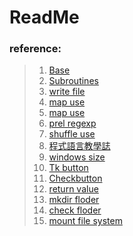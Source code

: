 # ReadMe
### reference:
> 1.  [Base](http://ind.ntou.edu.tw/~dada/cgi/Perlsynx.htm)
> 2.  [Subroutines](http://pydoing.blogspot.tw/2013/01/Perl-Subroutine.html)
> 3.  [write file](http://perlmaven.com/writing-to-files-with-perl)
> 4.  [map use](http://tw.perlmaven.com/transforming-a-perl-array-using-map)
> 5.  [map use](http://note.tc.edu.tw/217.html)
> 6.  [prel regexp](http://user.frdm.info/ckhung/b/re/rules.php)
> 7.  [shuffle use](http://www.perlmonks.org/?node_id=1869)
> 8.  [程式語言教學誌](http://pydoing.blogspot.tw/2013/01/Perl-Tutorial.html)
> 9.  [windows size](http://www.perlmonks.org/?node_id=624997)
> 10. [Tk button](http://www.perlmonks.org/?node_id=922840)
> 11. [Checkbutton](http://docstore.mik.ua/orelly/perl3/tk/ch02_01.htm)
> 12. [return value](http://docstore.mik.ua/orelly/perl/learn/ch08_03.htm)
> 13. [mkdir floder](http://puremonkey2010.blogspot.tw/2010/09/perl-ch13.html)
> 14. [check floder](http://hello386.is-programmer.com/posts/8929.html)
> 15. [mount file system](http://www.perlmonks.org/?node_id=857809)
